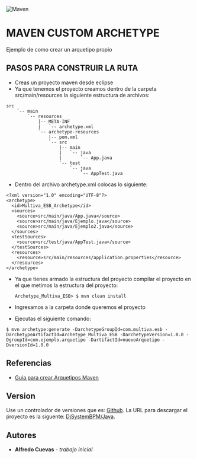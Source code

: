 ![Maven](https://maven.apache.org/images/maven-logo-black-on-white.png)

# MAVEN CUSTOM ARCHETYPE  	

Ejemplo de como crear un arquetipo propio


## PASOS PARA CONSTRUIR LA RUTA

* Creas un proyecto maven desde eclipse
* Ya que tenemos el proyecto creamos dentro de la carpeta src/main/resources la siguiente estructura de archivos:

``` 
src
    `-- main
        `-- resources
            |-- META-INF
            |   `-- archetype.xml
            `-- archetype-resources
                |-- pom.xml
                `-- src
                    |-- main
                    |   `-- java
                    |       `-- App.java
                    `-- test
                        `-- java
                            `-- AppTest.java

``` 

* Dentro del archivo archetype.xml colocas lo siguiente:

``` 
<?xml version="1.0" encoding="UTF-8"?>
<archetype>
  <id>Multiva_ESB_Archetype</id>
  <sources>
    <source>src/main/java/App.java</source>
    <source>src/main/java/Ejemplo.java</source>
    <source>src/main/java/Ejemplo2.java</source>
  </sources>
  <testSources>
    <source>src/test/java/AppTest.java</source>
  </testSources>
  <resources>
  	<resource>src/main/resources/application.properties</resource>
  </resources>
</archetype>
``` 
* Ya que tienes armado la estructura del proyecto compilar el proyecto en el que metimos la estructura del proyecto:  
	
	``` 
	Archetype_Multiva_ESB> $ mvn clean install
	``` 
* Ingresamos a la carpeta donde queremos el proyecto
* Ejecutas el siguiente comando: 

``` 
$ mvn archetype:generate -DarchetypeGroupId=com.multiva.esb -DarchetypeArtifactId=Archetype_Multiva_ESB -DarchetypeVersion=1.0.0 -DgroupId=com.ejemplo.arquetipo -DartifactId=nuevoArquetipo -DversionId=1.0.0
``` 
## Referencias 

* [Guia para crear Arquetipos Maven](https://maven.apache.org/guides/mini/guide-creating-archetypes.html)

## Version

Use un controlador de versiones que es: [Github](https://github.com). La URL para descargar el ṕroyecto es la siguente: [DjSystemBPM/Java](https://github.com/DjSystemBPM/Java). 

## Autores

* **Alfredo Cuevas** - *trabajo inicial*        
        
